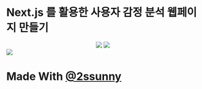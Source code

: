 # Next.js 를 활용한 사용자 감정 분석 웹페이지 만들기

<div align="center">
<img src="https://img.shields.io/badge/Next.js-black?style=flat&logo=Next.js&logoColor=#000000"/> <img src="https://img.shields.io/badge/css-blue?style=flat&logo=css3&logoColor=#1572B6"/> 
</div>

<img src="https://upload.wikimedia.org/wikipedia/commons/thumb/8/8e/Nextjs-logo.svg/1920px-Nextjs-logo.svg.png" style="background-color:white">

# Made With [@2ssunny](https://github.com/2ssunny)



